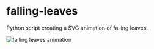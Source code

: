 falling-leaves
==============

Python script creating a SVG animation of falling leaves.

<img src="http://kylelk.github.io/falling-leaves/test.svg" alt="falling leaves animation"/>
